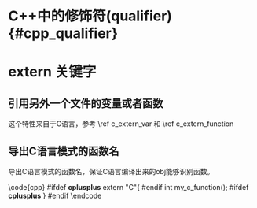 C++中的修饰符(qualifier){#cpp_qualifier}
=====================================

# extern 关键字

## 引用另外一个文件的变量或者函数

这个特性来自于C语言，参考 \ref c_extern_var 和 \ref c_extern_function


## 导出C语言模式的函数名

导出C语言模式的函数名，保证C语言编译出来的obj能够识别函数。

\code{cpp}
#ifdef __cplusplus__
extern "C"{
#endif
int my_c_function();
#ifdef __cplusplus__
}
#endif
\endcode